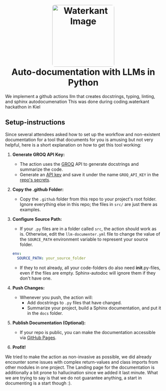<h1 align="center">
  <br>
  <img src="https://github.com/MalteLeuschner/llm_github_actions/waterkant.png?raw=true" alt="Waterkant Image" width="200" style="border-radius:8px;"></a>
  <br>
   Auto-documentation with LLMs in Python
  <br>
</h1>

We implement a github actions llm that creates docstrings, typing, linting, and sphinx autodocumenation
This was done during coding.waterkant hackathon in Kiel

## Setup-instructions

Since several attendees asked how to set up the workflow and non-existent documentation for a tool that documents for you is amusing but not very helpful, here is a short explanation on how to get this tool working:

1. **Generate GROQ API Key:**
   - The action uses the [GROQ](https://groq.com/) API to generate docstrings and summarize the code. 
   - Generate an [API key](https://console.groq.com/keys) and save it under the name `GROQ_API_KEY` in the [repo's secrets](https://docs.github.com/en/actions/security-guides/using-secrets-in-github-actions#creating-secrets-for-a-repository).

2. **Copy the .github Folder:**
   - Copy the `.github` folder from this repo to your project's root folder. Ignore everything else in this repo; the files in `src/` are just there as examples.

3. **Configure Source Path:**
   - If your `.py` files are in a folder called `src`, the action should work as is. Otherwise, edit the `llm-documenter.yml` file to change the value of the `SOURCE_PATH` environment variable to represent your source folder.
   ```yaml
   env:
     SOURCE_PATH: your_source_folder
   ```
   - If they to not already, all your code-folders do also need __init__.py-files, even if the files are empty. Sphinx-autodoc will ignore them if they don't have one.

4. **Push Changes:**
   - Whenever you push, the action will:
     - Add docstrings to `.py` files that have changed.
     - Summarize your project, build a Sphinx documentation, and put it in the `docs` folder.

5. **Publish Documentation (Optional):**
   - If your repo is public, you can make the documentation accessible via [GitHub Pages](https://docs.github.com/en/pages/quickstart).

6. **Profit!**


We tried to make the action as non-invasive as possible, we did already encounter some issues with complex return-values and class imports from other modules in one project.
The Landing page for the documentation is additionally a bit prone to hallucination since we added it last minute.
What we are trying to say is that we do not guarantee anything, a start in documenting is a start though :).
